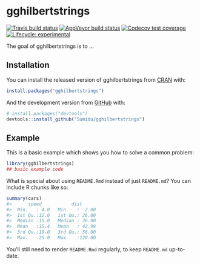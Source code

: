
<!-- README.md is generated from README.Rmd. Please edit that file -->

# gghilbertstrings

<!-- badges: start -->

[![Travis build
status](https://travis-ci.com/Sumidu/gghilbertstrings.svg?branch=master)](https://travis-ci.com/Sumidu/gghilbertstrings)
[![AppVeyor build
status](https://ci.appveyor.com/api/projects/status/github/Sumidu/gghilbertstrings?branch=master&svg=true)](https://ci.appveyor.com/project/Sumidu/gghilbertstrings)
[![Codecov test
coverage](https://codecov.io/gh/Sumidu/gghilbertstrings/branch/master/graph/badge.svg)](https://codecov.io/gh/Sumidu/gghilbertstrings?branch=master)
[![Lifecycle:
experimental](https://img.shields.io/badge/lifecycle-experimental-orange.svg)](https://www.tidyverse.org/lifecycle/#experimental)
<!-- badges: end -->

The goal of gghilbertstrings is to …

## Installation

You can install the released version of gghilbertstrings from
[CRAN](https://CRAN.R-project.org) with:

``` r
install.packages("gghilbertstrings")
```

And the development version from [GitHub](https://github.com/) with:

``` r
# install.packages("devtools")
devtools::install_github("Sumidu/gghilbertstrings")
```

## Example

This is a basic example which shows you how to solve a common problem:

``` r
library(gghilbertstrings)
## basic example code
```

What is special about using `README.Rmd` instead of just `README.md`?
You can include R chunks like so:

``` r
summary(cars)
#>      speed           dist       
#>  Min.   : 4.0   Min.   :  2.00  
#>  1st Qu.:12.0   1st Qu.: 26.00  
#>  Median :15.0   Median : 36.00  
#>  Mean   :15.4   Mean   : 42.98  
#>  3rd Qu.:19.0   3rd Qu.: 56.00  
#>  Max.   :25.0   Max.   :120.00
```

You’ll still need to render `README.Rmd` regularly, to keep `README.md`
up-to-date.
